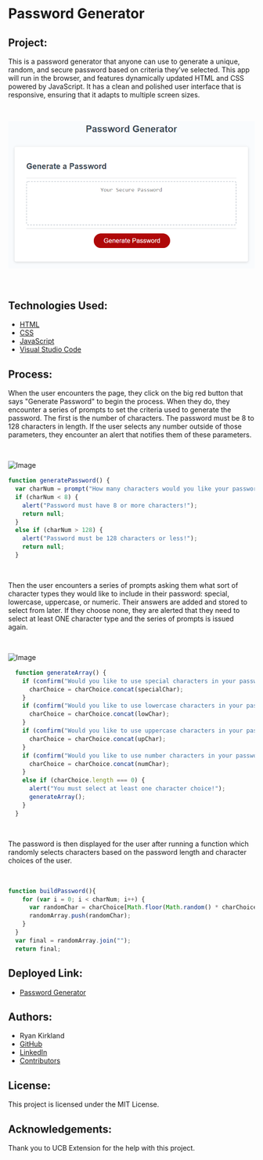 
# Password Generator

## Project:

This is a password generator that anyone can use to generate a unique, random, and secure password based on criteria they’ve selected. This app will run in the browser, and features dynamically updated HTML and CSS powered by JavaScript. It has a clean and polished user interface that is responsive, ensuring that it adapts to multiple screen sizes.

<br>

![Image](https://github.com/RyanKirkland86/password-generator/blob/main/assets/PasswordGenerator.png)

<br>

## Technologies Used:
- [HTML](https://developer.mozilla.org/en-US/docs/Web/HTML)
- [CSS](https://developer.mozilla.org/en-US/docs/Web/CSS)
- [JavaScript](https://www.javascript.com/)
- [Visual Studio Code](https://code.visualstudio.com/)

## Process:
When the user encounters the page, they click on the big red button that says "Generate Password" to begin the process. When they do, they encounter a series of prompts to set the criteria used to generate the password. The first is the number of characters. The password must be 8 to 128 characters in length. If the user selects any number outside of those parameters, they encounter an alert that notifies them of these parameters.

<br>

![Image]()

```javascript
function generatePassword() {
  var charNum = prompt("How many characters would you like your password to contain?");
  if (charNum < 8) {
    alert("Password must have 8 or more characters!");
    return null;
  }
  else if (charNum > 128) {
    alert("Password must be 128 characters or less!");
    return null;
  }
```
<br>

Then the user encounters a series of prompts asking them what sort of character types they would like to include in their password: special, lowercase, uppercase, or numeric. Their answers are added and stored to select from later. If they choose none, they are alerted that they need to select at least ONE character type and the series of prompts is issued again.

<br>

![Image]()

```javascript
  function generateArray() {
    if (confirm("Would you like to use special characters in your password?")) {
      charChoice = charChoice.concat(specialChar);
    }
    if (confirm("Would you like to use lowercase characters in your password?")) {
      charChoice = charChoice.concat(lowChar);
    }
    if (confirm("Would you like to use uppercase characters in your password?")) {
      charChoice = charChoice.concat(upChar);
    }
    if (confirm("Would you like to use number characters in your password?")) {
      charChoice = charChoice.concat(numChar);
    }
    else if (charChoice.length === 0) {
      alert("You must select at least one character choice!");
      generateArray();
    }
  }
```
<br>

The password is then displayed for the user after running a function which randomly selects characters based on the password length and character choices of the user.

<br>

```javascript
function buildPassword(){
    for (var i = 0; i < charNum; i++) {
      var randomChar = charChoice[Math.floor(Math.random() * charChoice.length)];
      randomArray.push(randomChar);
    }
  }
  var final = randomArray.join("");
  return final;
  ```

## Deployed Link:

* [Password Generator](https://ryankirkland86.github.io/password-generator/)


## Authors:
- Ryan Kirkland
- [GitHub](https://github.com/RyanKirkland86)
- [LinkedIn](https://www.linkedin.com/in/ryan-kirkland-619942200/)
- [Contributors](https://bootcamp.berkeley.edu/coding/)

## License:
This project is licensed under the MIT License.

## Acknowledgements:
Thank you to UCB Extension for the help with this project.